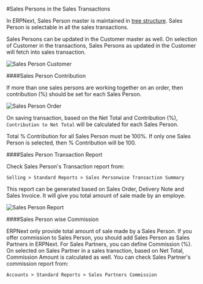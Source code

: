 <!-- add-breadcrumbs -->
#Sales Persons in the Sales Transactions

In ERPNext, Sales Person master is maintained in [tree structure](/docs/user/manual/en/setting-up/articles/managing-tree-structure-masters.html). Sales Person is selectable in all the sales transactions.

Sales Persons can be updated in the Customer master as well. On selection of Customer in the transactions, Sales Persons as updated in the Customer will fetch into sales transaction.

<img class="screenshot" alt="Sales Person Customer" src="{{docs_base_url}}/v12/assets/img/articles/sales-person-transaction-1.png">

####Sales Person Contribution

If more than one sales persons are working together on an order, then contribution (%) should be set for each Sales Person.

<img class="screenshot" alt="Sales Person Order" src="{{docs_base_url}}/v12/assets/img/articles/sales-person-transaction-2.png">

On saving transaction, based on the Net Total and Contribution (%), `Contribution to Net Total` will be calculated for each Sales Person.

<div class=well>Total % Contribution for all Sales Person must be 100%. If only one Sales Person is selected, then % Contribution will be 100.</div>

####Sales Person Transaction Report

Check Sales Person's Transaction report from:

`Selling > Standard Reports > Sales Personwise Transaction Summary`

This report can be generated based on Sales Order, Delivery Note and Sales Invoice. It will give you total amount of sale made by an employe.

<img class="screenshot" alt="Sales Person Report" src="{{docs_base_url}}/v12/assets/img/articles/sales-person-transaction-3.png">

####Sales Person wise Commission

ERPNext only provide total amount of sale made by a Sales Person. If you offer commission to Sales Person, you should add Sales Person as Sales Partners in ERPNext. For Sales Partners, you can define Commission (%). On selected on Sales Partner in a sales transction, based on Net Total, Commission Amount is calculated as well. You can check Sales Partner's commission report from:

`Accounts > Standard Reports > Sales Partners Commission`

<!-- markdown -->